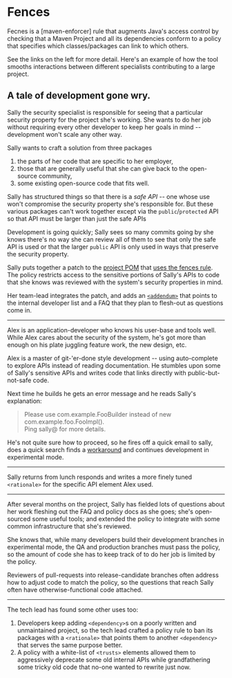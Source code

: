 # Fences

Fecnes is a [maven-enforcer] rule that augments Java's access control
by checking that a Maven Project and all its dependencies conform to a
policy that specifies which classes/packages can link to which others.

See the links on the left for more detail.  Here's an example of how
the tool smooths interactions between different specialists contributing
to a large project.


## A tale of development gone wry.

Sally the security specialist is responsible for seeing that
a particular security property for the project she's working.
She wants to do her job without requiring every other developer to
keep her goals in mind -- development won't scale any other way.

Sally wants to craft a solution from three packages

1. the parts of her code that are specific to her employer,
2. those that are generally useful that she can
   give back to the open-source community,
3. some existing open-source code that fits well.

Sally has structured things so that there is a *safe API* --
one whose use won't compromise the security property she's
responsible for.  But these various packages can't work
together except via the `public`/`protected` API so that API
must be larger than just the safe APIs

Development is going quickly; Sally sees so many commits going by she
knows there's no way she can review all of them to see that only the
safe API is used or that the larger `public` API is only used in ways
that preserve the security property.

Sally puts together a patch to the [project POM][multi-module-projects]
that [uses the fences rule](getting_started.md).
The policy restricts access to the sensitive portions of Sally's
APIs to code that she knows was reviewed with the system's security
properties in mind.

Her team-lead integrates the patch, and adds an
[`<addendum>`](configuration.md#writing_good_rationales) that
points to the internal developer list and a FAQ that they plan
to flesh-out as questions come in.

----

Alex is an application-developer who knows his user-base and tools
well.  While Alex cares about the security of the system, he's got
more than enough on his plate juggling feature work, the new design,
etc.

Alex is a master of git-'er-done style development -- using
auto-complete to explore APIs instead of reading documentation.  He
stumbles upon some of Sally's sensitive APIs and writes code that
links directly with public-but-not-safe code.

Next time he builds he gets an error message and he reads Sally's
explanation:

> Please use com.example.FooBuilder instead of
> new com.example.foo.FooImpl().<br />
> Ping sally@ for more details.

He's not quite sure how to proceed, so he fires off a quick
email to sally, does a quick search finds a [workaround](faq.md)
and continues development in experimental mode.

----

Sally returns from lunch responds and writes a more finely tuned
`<rationale>` for the specific API element Alex used.

----

After several months on the project, Sally has fielded lots
of questions about her work fleshing out the FAQ and policy docs
as she goes; she's open-sourced some useful
tools; and extended the policy to integrate with some common
infrastructure that she's reviewed.

She knows that, while many developers build their development
branches in experimental mode, the QA and production branches
must pass the policy, so the amount of code she has to keep
track of to do her job is limited by the policy.

Reviewers of pull-requests into release-candidate branches
often address how to adjust code to match the policy, so
the questions that reach Sally often have otherwise-functional
code attached.

----

The tech lead has found some other uses too:

1. Developers keep adding `<dependency>`s on a poorly written and
   unmaintained project, so the tech lead crafted a policy rule to ban
   its packages with a `<rationale>` that points them to another
   `<dependency>` that serves the same purpose better.
2. A policy with a white-list of `<trusts>` elements allowed them
   to aggressively deprecate some old internal APIs while
   grandfathering some tricky old code that no-one wanted to
   rewrite just now.



[multi-module-projects]: https://books.sonatype.com/mvnref-book/reference/pom-relationships-sect-pom-best-practice.html#pom-relationships-sect-multi-vs-inherit
